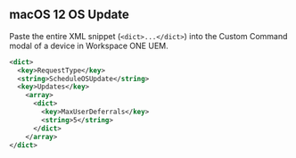 ## macOS 12 OS Update ##

Paste the entire XML snippet (`<dict>...</dict>`) into the Custom Command modal of a device in Workspace ONE UEM.

```xml
<dict>
  <key>RequestType</key>
  <string>ScheduleOSUpdate</string>
  <key>Updates</key>
    <array>
      <dict>
        <key>MaxUserDeferrals</key>
        <string>5</string>
      </dict>
    </array>
</dict>
```
